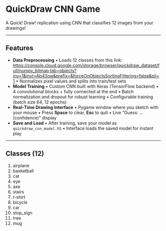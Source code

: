# QuickDraw CNN Game

A Quick! Draw! replication using CNN that classifies 12 images from your drawings!

---

## Features

- **Data Preprocessing**
  • Loads 12 classes from this link: https://console.cloud.google.com/storage/browser/quickdraw_dataset/full/numpy_bitmap;tab=objects?inv=1&invt=Ab43ow&prefix=&forceOnObjectsSortingFiltering=false&pli=1
  • Normalizes pixel values and splits into train/test sets
- **Model Training**
  • Custom CNN built with Keras (TensorFlow backend)
  • 4 convolutional blocks + fully connected at the end
  • Batch normalization and dropout for robust learning 
  • Configurable training (batch size 64, 12 epochs)  
- **Real‐Time Drawing Interface**
  • Pygame window where you sketch with your mouse
  • Press **Space** to clear, **Esc** to quit
  • Live “Guess: … (confidence)” display
- **Save and Load**
  • After training, save your model as `quickdraw_cnn_model.h5`
  • Interface loads the saved model for instant play

---

## Classes (12)

1. airplane  
2. basketball  
3. cat  
4. eye  
5. axe  
6. stairs  
7. t-shirt  
8. bicycle  
9. car  
10. stop_sign  
11. tree  
12. mug  


